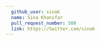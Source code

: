 ```yaml
---
  github_user: sinak
  name: Sina Khanifar
  pull_request_number: 580
  link: https://twitter.com/sinak
---
```

